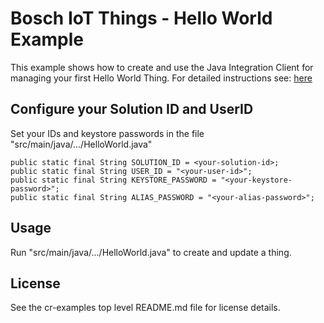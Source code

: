 # Bosch IoT Things - Hello World Example

This example shows how to create and use the Java Integration Client for managing your first Hello World Thing.
For detailed instructions see: <a href="https://things.apps.bosch-iot-cloud.com/dokuwiki/doku.php?id=start">here</a>

## Configure your Solution ID and UserID  
Set your IDs and keystore passwords in the file "src/main/java/.../HelloWorld.java"
```
public static final String SOLUTION_ID = <your-solution-id>;
public static final String USER_ID = "<your-user-id>";
public static final String KEYSTORE_PASSWORD = "<your-keystore-password>";
public static final String ALIAS_PASSWORD = "<your-alias-password>";
```

## Usage
Run "src/main/java/.../HelloWorld.java" to create and update a thing.

## License
See the cr-examples top level README.md file for license details.